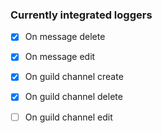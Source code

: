 
### Currently integrated loggers
- [x] On message delete
- [X] On message edit

- [X] On guild channel create
- [X] On guild channel delete
- [ ] On guild channel edit
